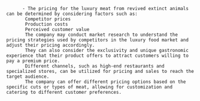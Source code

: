           - The pricing for the luxury meat from revived extinct animals can be determined by considering factors such as:
           Competitor prices
           Production costs
           Perceived customer value
           The company may conduct market research to understand the pricing strategies used by competitors in the luxury food market and adjust their pricing accordingly.
           They can also consider the exclusivity and unique gastronomic experience that their product offers to attract customers willing to pay a premium price.
           Different channels, such as high-end restaurants and specialized stores, can be utilized for pricing and sales to reach the target audience.
           The company can offer different pricing options based on the specific cuts or types of meat, allowing for customization and catering to different customer preferences.


